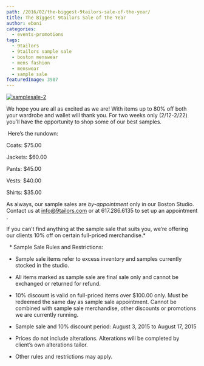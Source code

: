 ```yaml
---
path: /2016/02/the-biggest-9tailors-sale-of-the-year/
title: The Biggest 9tailors Sale of the Year
author: eboni
categories: 
  - events-promotions
tags: 
  - 9tailors
  - 9tailors sample sale
  - boston menswear
  - mens fashion
  - menswear
  - sample sale
featuredImage: 3987
---
```

[![samplesale-2](http://blog.9tailors.com/uploads/samplesale-2.jpg)](http://blog.9tailors.com/uploads/samplesale-2.jpg)

We hope you are all as excited as we are! With items up to 80% off both your wardrobe and wallet will thank you. For two weeks only (2/12-2/22) you’ll have the opportunity to shop some of our best samples.

 Here’s the rundown:

Coats: $75.00

Jackets: $60.00

Pants: $45.00

Vests: $40.00

Shirts: $35.00

As always, our sample sales are _by-appointment_ only in our Boston Studio. Contact us at [info@9tailors.com](mailto:info@9tailors.com) or at 617.286.6135 to set up an appointment .

If you can’t find anything at the sample sale that suits you, we’re offering our clients 10% off on certain full-priced merchandise.\*

  \* Sample Sale Rules and Restrictions:

*   Sample sale items refer to excess inventory and samples currently stocked in the studio.

*   All items marked as sample sale are final sale only and cannot be exchanged or returned for refund.

*   10% discount is valid on full-priced items over $100.00 only. Must be redeemed the same day as sample sale appointment. Cannot be combined with sample sale merchandise, other discounts or promotions we are currently running.

*   Sample sale and 10% discount period: August 3, 2015 to August 17, 2015

*   Prices do not include alterations. Alterations will be completed by client’s own alterations tailor.
*   Other rules and restrictions may apply.